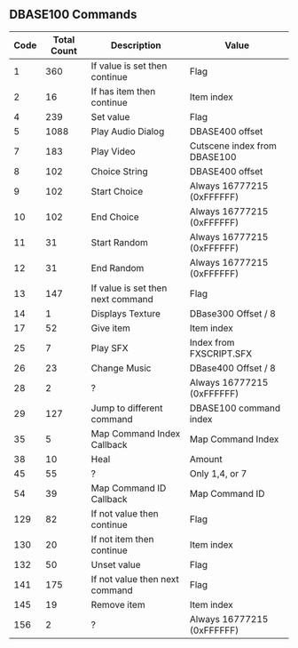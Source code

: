 ## DBASE100 Commands

| Code | Total Count | Description                       | Value |
|------|-------------|-----------------------------------|-------|
| 1    | 360         | If value is set then continue     | Flag
| 2    | 16          | If has item then continue         | Item index
| 4    | 239         | Set value                         | Flag 
| 5    | 1088        | Play Audio Dialog                 | DBASE400 offset
| 7    | 183         | Play Video                        | Cutscene index from DBASE100
| 8    | 102         | Choice String                     | DBASE400 offset
| 9    | 102         | Start Choice                      | Always 16777215 (0xFFFFFF)
| 10   | 102         | End Choice                        | Always 16777215 (0xFFFFFF)
| 11   | 31          | Start Random                      | Always 16777215 (0xFFFFFF)
| 12   | 31          | End Random                        | Always 16777215 (0xFFFFFF) 
| 13   | 147         | If value is set then next command | Flag
| 14   | 1           | Displays Texture                  | DBase300 Offset / 8
| 17   | 52          | Give item                         | Item index
| 25   | 7           | Play SFX                          | Index from FXSCRIPT.SFX
| 26   | 23          | Change Music                      | DBase400 Offset / 8
| 28   | 2           | ?                                 | Always 16777215 (0xFFFFFF)
| 29   | 127         | Jump to different command         | DBASE100 command index
| 35   | 5           | Map Command Index Callback        | Map Command Index
| 38   | 10          | Heal                              | Amount
| 45   | 55          | ?                                 | Only 1,4, or 7
| 54   | 39          | Map Command ID Callback           | Map Command ID
| 129  | 82          | If not value then continue        | Flag
| 130  | 20          | If not item then continue         | Item index
| 132  | 50          | Unset value                       | Flag
| 141  | 175         | If not value then next command    | Flag
| 145  | 19          | Remove item                       | Item index
| 156  | 2           | ?                                 | Always 16777215 (0xFFFFFF)
